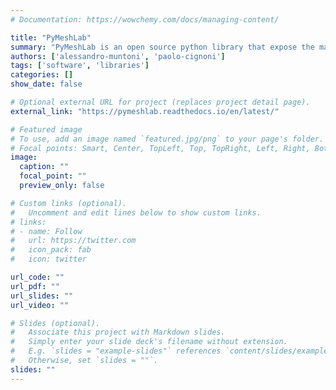 ```yaml
---
# Documentation: https://wowchemy.com/docs/managing-content/

title: "PyMeshLab"
summary: "PyMeshLab is an open source python library that expose the many filtering operation of MeshLab, as python functions"
authors: ['alessandro-muntoni', 'paolo-cignoni']
tags: ['software', 'libraries']
categories: []
show_date: false

# Optional external URL for project (replaces project detail page).
external_link: "https://pymeshlab.readthedocs.io/en/latest/"

# Featured image
# To use, add an image named `featured.jpg/png` to your page's folder.
# Focal points: Smart, Center, TopLeft, Top, TopRight, Left, Right, BottomLeft, Bottom, BottomRight.
image:
  caption: ""
  focal_point: ""
  preview_only: false

# Custom links (optional).
#   Uncomment and edit lines below to show custom links.
# links:
# - name: Follow
#   url: https://twitter.com
#   icon_pack: fab
#   icon: twitter

url_code: ""
url_pdf: ""
url_slides: ""
url_video: ""

# Slides (optional).
#   Associate this project with Markdown slides.
#   Simply enter your slide deck's filename without extension.
#   E.g. `slides = "example-slides"` references `content/slides/example-slides.md`.
#   Otherwise, set `slides = ""`.
slides: ""
---
```

